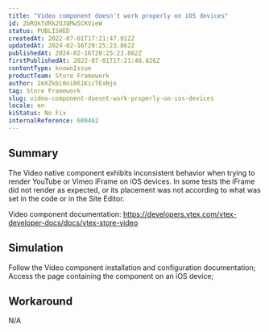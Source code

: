 ```yaml
---
title: "Video component doesn't work properly on iOS devices"
id: 2bRQkTdRk2OJQMw5CKVieW
status: PUBLISHED
createdAt: 2022-07-01T17:21:47.912Z
updatedAt: 2024-02-16T20:25:23.862Z
publishedAt: 2024-02-16T20:25:23.862Z
firstPublishedAt: 2022-07-01T17:21:48.826Z
contentType: knownIssue
productTeam: Store Framework
author: 2mXZkbi0oi061KicTExNjo
tag: Store Framework
slug: video-component-doesnt-work-properly-on-ios-devices
locale: en
kiStatus: No Fix
internalReference: 609462
---
```


## Summary


The Video native component exhibits inconsistent behavior when trying to render YouTube or Vimeo iFrame on iOS devices. In some tests the iFrame did not render as expected, or its placement was not according to what was set in the code or in the Site Editor.

Video component documentation:
https://developers.vtex.com/vtex-developer-docs/docs/vtex-store-video



## Simulation


Follow the Video component installation and configuration documentation;
Access the page containing the component on an iOS device;



## Workaround


N/A

